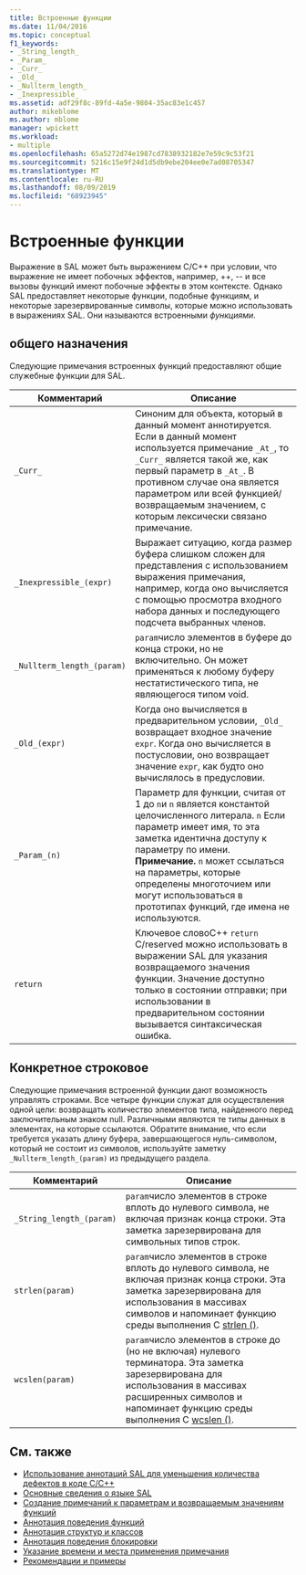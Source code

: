 ```yaml
---
title: Встроенные функции
ms.date: 11/04/2016
ms.topic: conceptual
f1_keywords:
- _String_length_
- _Param_
- _Curr_
- _Old_
- _Nullterm_length_
- _Inexpressible_
ms.assetid: adf29f8c-89fd-4a5e-9804-35ac83e1c457
author: mikeblome
ms.author: mblome
manager: wpickett
ms.workload:
- multiple
ms.openlocfilehash: 65a5272d74e1987cd7838932182e7e59c9c53f21
ms.sourcegitcommit: 5216c15e9f24d1d5db9ebe204ee0e7ad08705347
ms.translationtype: MT
ms.contentlocale: ru-RU
ms.lasthandoff: 08/09/2019
ms.locfileid: "68923945"
---
```

# <a name="intrinsic-functions"></a>Встроенные функции
Выражение в SAL может быть выражением C/C++ при условии, что выражение не имеет побочных эффектов, например, ++, -- и все вызовы функций имеют побочные эффекты в этом контексте.  Однако SAL предоставляет некоторые функции, подобные функциям, и некоторые зарезервированные символы, которые можно использовать в выражениях SAL. Они называются встроенными *функциями*.

## <a name="general-purpose"></a>общего назначения
Следующие примечания встроенных функций предоставляют общие служебные функции для SAL.

|Комментарий|Описание|
|----------------|-----------------|
|`_Curr_`|Синоним для объекта, который в данный момент аннотируется.  Если в данный момент используется примечание `_At_`, то `_Curr_` является такой же, как первый параметр в `_At_`.  В противном случае она является параметром или всей функцией/возвращаемым значением, с которым лексически связано примечание.|
|`_Inexpressible_(expr)`|Выражает ситуацию, когда размер буфера слишком сложен для представления с использованием выражения примечания, например, когда оно вычисляется с помощью просмотра входного набора данных и последующего подсчета выбранных членов.|
|`_Nullterm_length_(param)`|`param`число элементов в буфере до конца строки, но не включительно. Он может применяться к любому буферу нестатистического типа, не являющегося типом void.|
|`_Old_(expr)`|Когда оно вычисляется в предварительном условии, `_Old_` возвращает входное значение `expr`.  Когда оно вычисляется в постусловии, оно возвращает значение `expr`, как будто оно вычислялось в предусловии.|
|`_Param_(n)`|Параметр для функции, считая от 1 до `n`и `n` является константой целочисленного литерала. `n` Если параметр имеет имя, то эта заметка идентична доступу к параметру по имени. **Примечание.** `n` может ссылаться на параметры, которые определены многоточием или могут использоваться в прототипах функций, где имена не используются.|
|`return`|Ключевое словоC++ `return` C/reserved можно использовать в выражении SAL для указания возвращаемого значения функции.  Значение доступно только в состоянии отправки; при использовании в предварительном состоянии вызывается синтаксическая ошибка.|

## <a name="string-specific"></a>Конкретное строковое
Следующие примечания встроенной функции дают возможность управлять строками. Все четыре функции служат для осуществления одной цели: возвращать количество элементов типа, найденного перед заключительным знаком null. Различными являются те типы данных в элементах, на которые ссылаются. Обратите внимание, что если требуется указать длину буфера, завершающегося нуль-символом, который не состоит из символов, используйте заметку `_Nullterm_length_(param)` из предыдущего раздела.

|Комментарий|Описание|
|----------------|-----------------|
|`_String_length_(param)`|`param`число элементов в строке вплоть до нулевого символа, не включая признак конца строки. Эта заметка зарезервирована для символьных типов строк.|
|`strlen(param)`|`param`число элементов в строке вплоть до нулевого символа, не включая признак конца строки. Эта заметка зарезервирована для использования в массивах символов и напоминает функцию среды выполнения C [strlen ()](/cpp/c-runtime-library/reference/strlen-wcslen-mbslen-mbslen-l-mbstrlen-mbstrlen-l).|
|`wcslen(param)`|`param`число элементов в строке до (но не включая) нулевого терминатора. Эта заметка зарезервирована для использования в массивах расширенных символов и напоминает функцию среды выполнения C [wcslen ()](/cpp/c-runtime-library/reference/strlen-wcslen-mbslen-mbslen-l-mbstrlen-mbstrlen-l).|

## <a name="see-also"></a>См. также

- [Использование аннотаций SAL для уменьшения количества дефектов в коде C/C++](../code-quality/using-sal-annotations-to-reduce-c-cpp-code-defects.md)
- [Основные сведения о языке SAL](../code-quality/understanding-sal.md)
- [Создание примечаний к параметрам и возвращаемым значениям функций](../code-quality/annotating-function-parameters-and-return-values.md)
- [Аннотация поведения функций](../code-quality/annotating-function-behavior.md)
- [Аннотация структур и классов](../code-quality/annotating-structs-and-classes.md)
- [Аннотация поведения блокировки](../code-quality/annotating-locking-behavior.md)
- [Указание времени и места применения примечания](../code-quality/specifying-when-and-where-an-annotation-applies.md)
- [Рекомендации и примеры](../code-quality/best-practices-and-examples-sal.md)